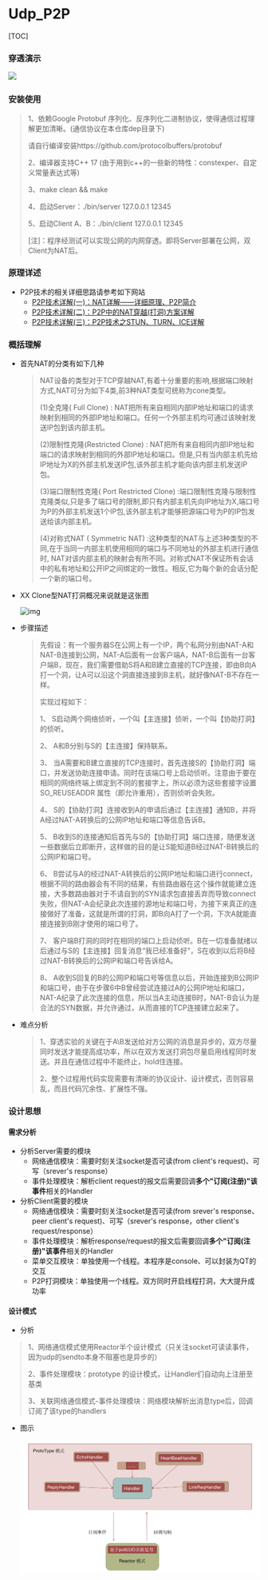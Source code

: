 # Udp_P2P
[TOC]

### 穿透演示

![](http://ww1.sinaimg.cn/large/c1cfa19ely1g3gaavfripj21bz0tzqle.jpg)



### 安装使用

>1、依赖Google Protobuf 序列化、反序列化二进制协议，使得通信过程理解更加清晰。(通信协议在本仓库dep目录下)
>
>请自行编译安装https://github.com/protocolbuffers/protobuf
>
>2、编译器支持C++ 17 (由于用到c++的一些新的特性：constexper、自定义常量表达式等)
>
>3、make clean && make
>
>4、启动Server：./bin/server 127.0.0.1 12345
>
>5、启动Client A、B：./bin/client 127.0.0.1 12345
>
>[注]：程序经测试可以实现公网的内网穿透。即将Server部署在公网，双Client为NAT后。





### 原理详述

- P2P技术的相关详细思路请参考如下网站
  - [P2P技术详解(一)：NAT详解——详细原理、P2P简介](http://www.52im.net/thread-50-1-1.html)
  - [P2P技术详解(二)：P2P中的NAT穿越(打洞)方案详解](http://www.52im.net/thread-542-1-1.html)
  - [P2P技术详解(三)：P2P技术之STUN、TURN、ICE详解](http://www.52im.net/thread-557-1-1.html)



### 概括理解

- 首先NAT的分类有如下几种

  >NAT设备的类型对于TCP穿越NAT,有着十分重要的影响,根据端口映射方式,NAT可分为如下4类,前3种NAT类型可统称为cone类型。
  >
  >(1)全克隆( Full Clone) : NAT把所有来自相同内部IP地址和端口的请求映射到相同的外部IP地址和端口。任何一个外部主机均可通过该映射发送IP包到该内部主机。
  >
  >(2)限制性克隆(Restricted Clone) : NAT把所有来自相同内部IP地址和端口的请求映射到相同的外部IP地址和端口。但是,只有当内部主机先给IP地址为X的外部主机发送IP包,该外部主机才能向该内部主机发送IP包。
  >
  >(3)端口限制性克隆( Port Restricted Clone) :端口限制性克隆与限制性克隆类似,只是多了端口号的限制,即只有内部主机先向IP地址为X,端口号为P的外部主机发送1个IP包,该外部主机才能够把源端口号为P的IP包发送给该内部主机。
  >
  >(4)对称式NAT ( Symmetric NAT) :这种类型的NAT与上述3种类型的不同,在于当同一内部主机使用相同的端口与不同地址的外部主机进行通信时, NAT对该内部主机的映射会有所不同。对称式NAT不保证所有会话中的私有地址和公开IP之间绑定的一致性。相反,它为每个新的会话分配一个新的端口号。

- XX Clone型NAT打洞概况来说就是这张图

  ![img](https://gss0.bdstatic.com/-4o3dSag_xI4khGkpoWK1HF6hhy/baike/c0%3Dbaike92%2C5%2C5%2C92%2C30/sign=7640700ff2d3572c72ef948eeb7a0842/77c6a7efce1b9d16816bbd87f3deb48f8d5464a3.jpg)



- 步骤描述

  >先假设：有一个服务器S在公网上有一个IP，两个私网分别由NAT-A和NAT-B连接到公网，NAT-A后面有一台客户端A，NAT-B后面有一台客户端B，现在，我们需要借助S将A和B建立直接的TCP连接，即由B向A打一个洞，让A可以沿这个洞直接连接到B主机，就好像NAT-B不存在一样。
  >
  >实现过程如下：
  >
  >1、 S启动两个网络侦听，一个叫【主连接】侦听，一个叫【协助打洞】的侦听。
  >
  >2、 A和B分别与S的【主连接】保持联系。
  >
  >3、 当A需要和B建立直接的TCP连接时，首先连接S的【协助打洞】端口，并发送协助连接申请。同时在该端口号上启动侦听。注意由于要在相同的网络终端上绑定到不同的套接字上，所以必须为这些套接字设置 SO_REUSEADDR 属性（即允许重用），否则侦听会失败。
  >
  >4、 S的【协助打洞】连接收到A的申请后通过【主连接】通知B，并将A经过NAT-A转换后的公网IP地址和端口等信息告诉B。
  >
  >5、 B收到S的连接通知后首先与S的【协助打洞】端口连接，随便发送一些数据后立即断开，这样做的目的是让S能知道B经过NAT-B转换后的公网IP和端口号。
  >
  >6、 B尝试与A的经过NAT-A转换后的公网IP地址和端口进行connect，根据不同的路由器会有不同的结果，有些路由器在这个操作就能建立连接，大多数路由器对于不请自到的SYN请求包直接丢弃而导致connect失败，但NAT-A会纪录此次连接的源地址和端口号，为接下来真正的连接做好了准备，这就是所谓的打洞，即B向A打了一个洞，下次A就能直接连接到B刚才使用的端口号了。
  >
  >7、 客户端B打洞的同时在相同的端口上启动侦听。B在一切准备就绪以后通过与S的【主连接】回复消息“我已经准备好”，S在收到以后将B经过NAT-B转换后的公网IP和端口号告诉给A。
  >
  >8、 A收到S回复的B的公网IP和端口号等信息以后，开始连接到B公网IP和端口号，由于在步骤6中B曾经尝试连接过A的公网IP地址和端口，NAT-A纪录了此次连接的信息，所以当A主动连接B时，NAT-B会认为是合法的SYN数据，并允许通过，从而直接的TCP连接建立起来了。

- 难点分析

  >1、穿透实验的关键在于A\B发送给对方公网的消息是异步的，双方尽量同时发送才能提高成功率，所以在双方发送打洞包尽量启用线程同时发送。并且在通信过程中不能终止，hold住连接。
  >
  >2、整个过程用代码实现需要有清晰的协议设计、设计模式，否则容易乱，而且代码冗余性、扩展性不强。

### 设计思想

#### 需求分析

- 分析Server需要的模块
  - 网络通信模块：需要时刻关注socket是否可读(from client's request)、可写（srever's response）
  - 事件处理模块：解析client request的报文后需要回调**多个"订阅(注册)"该事件**相关的Handler
- 分析Client需要的模块
  - 网络通信模块：需要时刻关注socket是否可读(from srever's response、peer client's request)、可写（srever's response，other client's request/response）
  - 事件处理模块：解析response/request的报文后需要回调**多个"订阅(注册)"该事件**相关的Handler
  - 菜单交互模块：单独使用一个线程。本程序是console、可以封装为QT的交互
  - P2P打洞模块：单独使用一个线程。双方同时开启线程打洞，大大提升成功率

#### 设计模式

- 分析

> 1、网络通信模式使用Reactor半个设计模式（只关注socket可读读事件，因为udp的sendto本身不阻塞也是异步的）
>
> 2、事件处理模块：prototype 的设计模式，让Handler们自动向上注册至基类
>
> 3、关联网络通信模式-事件处理模块：网络模块解析出消息type后，回调订阅了该type的handlers

- 图示

  ![](img/design.png)